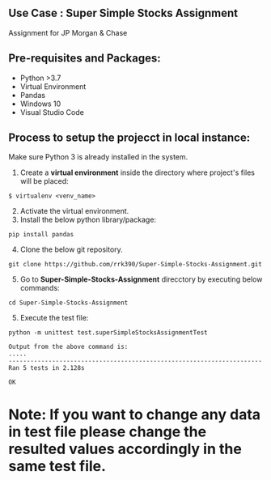 ## Use Case : Super Simple Stocks Assignment
Assignment for JP Morgan &amp; Chase
 
## Pre-requisites and Packages:

- Python >3.7
- Virtual Environment
- Pandas
- Windows 10
- Visual Studio Code

## Process to setup the projecct in local instance:

Make sure Python 3 is already installed in the system.

1. Create a **virtual environment** inside the directory where project's files will be placed:
```
$ virtualenv <venv_name>
```
2. Activate the virtual environment.
3. Install the below python library/package:
```
pip install pandas
```
4. Clone the below git repository. 
```
git clone https://github.com/rrk390/Super-Simple-Stocks-Assignment.git
```
5. Go to **Super-Simple-Stocks-Assignment** direcctory by executing below commands:
```
cd Super-Simple-Stocks-Assignment
```
5. Execute the test file:
```
python -m unittest test.superSimpleStocksAssignmentTest

Output from the above command is:
.....
----------------------------------------------------------------------
Ran 5 tests in 2.128s

OK
```
# **Note:** If you want to change any data in test file please change the resulted values accordingly in the same test file. 
